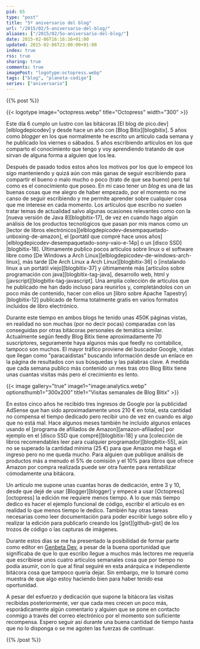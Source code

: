 ```yaml
---
pid: 65
type: "post"
title: "5º aniversario del blog"
url: "/2015/02/5-aniversario-del-blog/"
aliases: ["/2015/02/5o-aniversario-del-blog/"]
date: 2015-02-06T16:16:16+01:00
updated: 2015-02-06T23:00:00+01:00
index: true
rss: true
sharing: true
comments: true
imagePost: "logotype:octopress.webp"
tags: ["blog", "planeta-codigo"]
series: ["aniversario"]
---
```


{{% post %}}

{{< logotype image="octopress.webp" title="Octopress" width="300" >}}

Este día 6 cumplo un lustro con las bitácoras [El blog de pico.dev][elblogdepicodev] y desde hace un año con [Blog Bitix][blogbitix]. 5 años como _blogger_ en los que normalmente he escrito un artículo cada semana y he publicado los viernes o sábados. 5 años escribiendo artículos en los que comparto el conocimiento que tengo y voy aprendiendo tratando de que sirvan de alguna forma a alguien que los lea.

Después de pasado todos estos años los motivos por los que lo empecé los sigo manteniendo y quizá aún con más ganas de seguir escribiendo para compartir el bueno o malo mucho o poco (trato de que sea bueno) pero tal como es el conocimiento que poseo. En mi caso tener un _blog_ es una de las buenas cosas que me alegro de haber empezado, por el momento no me canso de seguir escribiendo y me permite aprender sobre cualquier cosa que me interese en cada momento. Los artículos que escribo no suelen tratar temas de actualidad salvo algunas ocasiones relevantes como con la [nueva versión de Java 8][blogbitix-17], de vez en cuando hago algún análisis de los productos tecnológicos que pasan por mis manos como un [lector de libros electrónicos][elblogdepicodev-desempaquetado-unboxing-de-amazon], el [portátil que compré hace unos años][elblogdepicodev-desempaquetado-sony-vaio-e-14p] o un [disco SSD][blogbitix-18]. Últimamente publico pocos artículos sobre linux o el software libre como [De Windows a Arch Linux][elblogdepicodev-de-windows-arch-linux], más tarde [De Arch Linux a Arch Linux][blogbitix-36] o [instalando linux a un portátil viejo][blogbitix-37] y últimamente más [artículos sobre programación con java][blogbitix-tag-java], desarrollo web, html y [javscript][blogbitix-tag-javascript]. Una amplia colección de artículos que he publicado me han dado incluso para reunirlos y, completándolos con un poco más de contenido, hacer con ellos un [libro sobre Apache Tapestry][blogbitix-12] publicado de forma totalmente gratis en varios formatos incluidos de libro electrónico.

Durante este tiempo en ambos blogs he tenido unas 450K páginas vistas, en realidad no son muchas (por no decir pocas) comparadas con las conseguidas por otras bitácoras personales de temática similar. Actualmente según feedly Blog Bitix tiene aproximadamente 70 suscriptores, seguramente haya algunos más que feedly no contabilice, tampoco son muchos. El mayor tráfico proviene del buscador Google, vistas que llegan como "paracaidistas" buscando información desde un enlace en la página de resultados con sus búsquedas y las palabras clave. A medida que cada semana publico más contenido un mes tras otro Blog Bitix tiene unas cuantas visitas más pero el crecimiento es lento.

{{< image
    gallery="true"
    image1="image:analytics.webp" optionsthumb1="300x200" title1="Visitas semanales de Blog Bitix" >}}

En estos cinco años he recibido tres ingresos de Google por la publicidad AdSense que han sido aproximadamente unos 210 € en total, esta cantidad no compensa el tiempo dedicado pero recibir uno de vez en cuando es algo que no está mal. Hace algunos meses también he incluido algunos enlaces usando el [programa de afiliados de Amazon][amazon-afiliados] por ejemplo en el [disco SSD que compré][blogbitix-18] y una [colección de libros recomendables leer para cualquier programador][blogbitix-55], aún no se superado la cantidad mínima (25 €) para que Amazon me haga el ingreso pero no me queda mucho. Para alguien que publique análisis de productos más a menudo el 5% de comisión y el 10% para libros que ofrece Amazon por compra realizada puede ser otra fuente para rentabilizar cómodamente una bitácora.

Un artículo me supone unas cuantas horas de dedicación, entre 3 y 10, desde que dejé de usar [Blogger][blogger] y empecé a usar [Octopress][octopress] la edición me requiere menos tiempo. A lo que más tiempo dedico es hacer el ejemplo funcional de código, escribir el artículo es en realidad lo que menos tiempo le dedico. También hay otras tareas necesarias como leer documentación para poder escribir luego sobre ello y realizar la edición para publicarlo creando los [gist][github-gist] de los trozos de código o las capturas de imágenes.

Durante estos días se me ha presentado la posibilidad de formar parte como editor en [Genbeta Dev](http://www.genbetadev.com/), a pesar de la buena oportunidad que significaba de que lo que escribo llegue a muchos más lectores me requería que escribiese unos cuatro artículos semanales cosa que por tiempo no podía asumir, con lo que al final seguiré en esta anárquica e independiente bitácora cosa que tampoco quería dejar. Sin embargo, me lo tomaré como muestra de que algo estoy haciendo bien para haber tenido esa oportunidad.

A pesar del esfuerzo y dedicación que supone la bitácora las visitas recibidas posteriormente, ver que cada mes crecen un poco más, esporádicamente algún comentario y alguien que se pone en contacto conmigo a través del correo electrónico por el momento son suficiente recompensa. Espero seguir así durante una buena cantidad de tiempo hasta que no lo disponga o se me agoten las fuerzas de continuar.

{{% /post %}}
